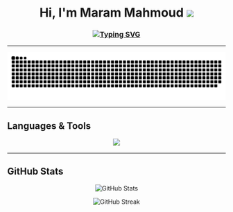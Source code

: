 <h1 align="center">Hi, I'm Maram Mahmoud <img width="30" src="https://c.tenor.com/nebZyl8oN7IAAAAi/wave-hello.gif" /></h1>
<h3 align="center">
  <a href="https://www.linkedin.com/in/devmaraam">
    <img src="https://readme-typing-svg.herokuapp.com?font=Montserrat&weight=800&size=30&pause=1000&color=800080&width=435&lines=Software+Engineer;Frontend+Developer" alt="Typing SVG" />
  </a>
</h3>



---

<p align="center">
  <img src="https://raw.githubusercontent.com/Maram147/Maram147/output/github-snake-dark.svg" alt="GitHub Snake" />
</p>

---

##  Languages & Tools

<div align="center">
  <a href="https://skillicons.dev">
    <img src="https://skillicons.dev/icons?i=html,css,js,ts,react,nextjs,redux,tailwind,sass,bootstrap,materialui,jquery,figma,git,github,vscode,c,cpp,py,postman" />
  </a>
</div>






---

## GitHub Stats



<p align="center">
  <img src="https://github-readme-stats.vercel.app/api?username=Maram147&show_icons=true&theme=radical&hide_title=true" alt="GitHub Stats" />
</p>
<p align="center">
  <img src="https://streak-stats.demolab.com?user=Maram147&theme=radical" alt="GitHub Streak" />
</p>


